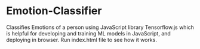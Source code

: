 # Emotion-Classifier
Classifies Emotions of a person using JavaScript library Tensorflow.js which is helpful for developing and training ML models in JavaScript, and deploying in browser. Run index.html file to see how it works.
